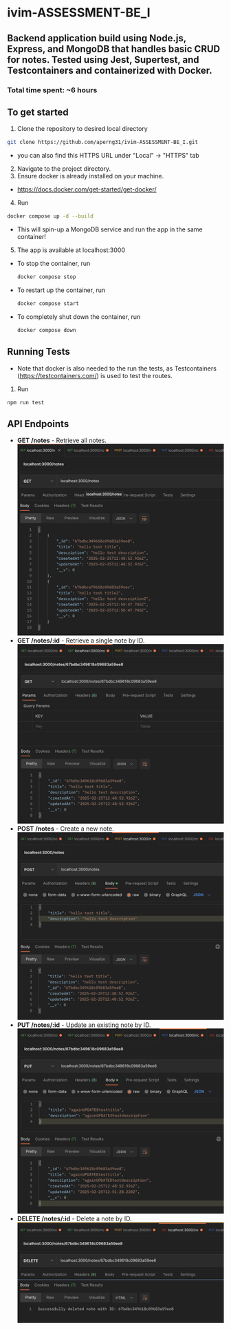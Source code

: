 # ivim-ASSESSMENT-BE_I
## Backend application build using Node.js, Express, and MongoDB that handles basic CRUD for notes. Tested using Jest, Supertest, and Testcontainers and containerized with Docker.
### Total time spent: ~6 hours
## To get started
1. Clone the repository to desired local directory
  ```sh
  git clone https://github.com/aperng31/ivim-ASSESSMENT-BE_I.git
  ```  
  - you can also find this HTTPS URL under "Local" -> "HTTPS" tab
2. Navigate to the project directory.
3. Ensure docker is already installed on your machine.
  - https://docs.docker.com/get-started/get-docker/
4. Run
  ```sh
  docker compose up -d --build
  ```
  - This will spin-up a MongoDB service and run the app in the same container!
5. The app is available at localhost:3000

- To stop the container, run
  ```sh
  docker compose stop
  ```
- To restart up the container, run
  ```sh
  docker compose start
  ```
- To completely shut down the container, run
  ```sh
  docker compose down
  ```

## Running Tests
- Note that docker is also needed to the run the tests, as Testcontainers (https://testcontainers.com/) is used to test the routes.
1. Run
  ```sh
  npm run test
  ```

## API Endpoints
- **GET /notes** - Retrieve all notes.
![GET_ALL](assets/images/GET_ALL.png)
- **GET /notes/:id** - Retrieve a single note by ID.
![GET](assets/images/GET.png)
- **POST /notes** - Create a new note.
![POST](assets/images/POST.png)
- **PUT /notes/:id** - Update an existing note by ID.
![PUT](assets/images/PUT.png)
- **DELETE /notes/:id** - Delete a note by ID.
![DELETE](assets/images/DELETE.png)

